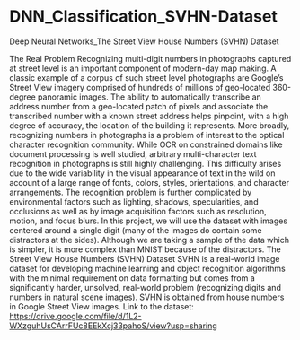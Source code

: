 # DNN_Classification_SVHN-Dataset
Deep Neural Networks_The Street View House Numbers (SVHN) Dataset


The Real Problem
Recognizing multi-digit numbers in photographs captured at street level is an important
component of modern-day map making. A classic example of a corpus of such street
level photographs are Google’s Street View imagery comprised of hundreds of millions of
geo-located 360-degree panoramic images. The ability to automatically transcribe an
address number from a geo-located patch of pixels and associate the transcribed
number with a known street address helps pinpoint, with a high degree of accuracy, the
location of the building it represents.
More broadly, recognizing numbers in photographs is a problem of interest to the optical
character recognition community. While OCR on constrained domains like document
processing is well studied, arbitrary multi-character text recognition in photographs is
still highly challenging. This difficulty arises due to the wide variability in the visual
appearance of text in the wild on account of a large range of fonts, colors, styles,
orientations, and character arrangements. The recognition problem is further
complicated by environmental factors such as lighting, shadows, specularities, and
occlusions as well as by image acquisition factors such as resolution, motion, and focus
blurs.
In this project, we will use the dataset with images centered around a single digit (many of the
images do contain some distractors at the sides). Although we are taking a sample of
the data which is simpler, it is more complex than MNIST because of the distractors.
The Street View House Numbers (SVHN) Dataset
SVHN is a real-world image dataset for developing machine learning and object
recognition algorithms with the minimal requirement on data formatting but comes from a
significantly harder, unsolved, real-world problem (recognizing digits and numbers in
natural scene images). SVHN is obtained from house numbers in Google Street View
images.
Link to the dataset:
https://drive.google.com/file/d/1L2-WXzguhUsCArrFUc8EEkXcj33pahoS/view?usp=sharing
